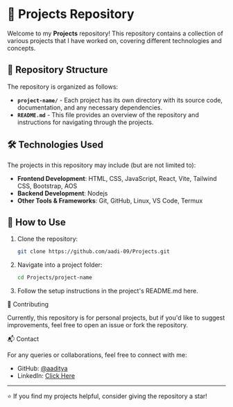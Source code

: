 # 🚀 Projects Repository

Welcome to my **Projects** repository! This repository contains a collection of various projects that I have worked on, covering different technologies and concepts.

## 📂 Repository Structure

The repository is organized as follows:

- **`project-name/`** - Each project has its own directory with its source code, documentation, and any necessary dependencies.
- **`README.md`** - This file provides an overview of the repository and instructions for navigating through the projects.

## 🛠️ Technologies Used

The projects in this repository may include (but are not limited to):

- **Frontend Development**: HTML, CSS, JavaScript, React, Vite, Tailwind CSS, Bootstrap, AOS
- **Backend Development**: Nodejs
- **Other Tools & Frameworks**: Git, GitHub, Linux, VS Code, Termux

## 🚀 How to Use

1. Clone the repository:
   ```sh
   git clone https://github.com/aadi-09/Projects.git
   ```
2. Navigate into a project folder:
   ```sh
   cd Projects/project-name
   ```

3. Follow the setup instructions in the project's README.md here.



📌 Contributing

Currently, this repository is for personal projects, but if you'd like to suggest improvements, feel free to open an issue or fork the repository.

📬 Contact

For any queries or collaborations, feel free to connect with me:

- GitHub: [@aaditya](https://github.com/aaditya-dubey09)
- LinkedIn: [Click Here](https://linkedin.com/in/aadityadubey)



---

⭐ If you find my projects helpful, consider giving the repository a star!
